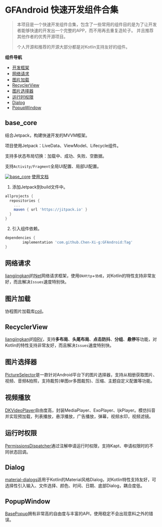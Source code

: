 # GFAndroid 快速开发组件合集

> 本项目是一个快速开发组件合集，包含了一些常用的组件目的是为了让开发者能够快速的开发出一个完整的APP，而不用再去重复造轮子。
> 并且推荐其他作者的优秀开源项目。
>
> 个人开源和推荐的开源大部分都是对Kotlin支持友好的组件。



**组件导航**

* [开发框架](#base_core)
* [网络请求](#网络请求)
* [图片加载](#图片加载)
* [RecyclerView](RecyclerView)
* [图片选择器](#图片选择器)
* [运行时权限](#运行时权限)
* [Dialog](#Dialog)
* [PopupWindow](PopupWindow)

## base_core

结合Jetpack，构建快速开发的MVVM框架。

项目使用Jetpack：LiveData、ViewModel、Lifecycle组件。

支持多状态布局切换：加载中、成功、失败、空数据。

支持`Activity/Fragment`全局UI配置、局部UI配置。

[![base_core](https://jitpack.io/v/Chen-Xi-g/GFAndroid.svg)](https://jitpack.io/#Chen-Xi-g/GFAndroid)    [使用文档](https://chen-xi-g.github.io/)

1. 添加Jetpack到build文件中。
```groovy
allprojects {
  repositories {
    ...
    maven { url 'https://jitpack.io' }
  }
}
```

2. 引入组件依赖。
```groovy
dependencies {
        implementation 'com.github.Chen-Xi-g:GFAndroid:Tag'
}
```


## 网络请求

[liangjingkanj](https://github.com/liangjingkanji)的[Net](https://github.com/liangjingkanji/Net)网络请求框架，使用`OkHttp`+`协成`，对Kotlin的特性支持非常友好，而且解决`Issues`速度特别快。

## 图片加载

协程图片加载库[coil](https://github.com/coil-kt/coil)。

## RecyclerView

[liangjingkanj](https://github.com/liangjingkanji)的[BRV](https://github.com/liangjingkanji/BRV)，支持**多布局**、**头尾布局**、**点击防抖**、**分组**、**悬停**等功能，对Kotlin的特性支持非常友好，而且解决`Issues`速度特别快。

## 图片选择器

[PictureSelector](https://github.com/LuckSiege/PictureSelector)是一款针对Android平台下的图片选择器，支持从相册获取图片、视频、音频&拍照，支持裁剪(单图or多图裁剪)、压缩、主题自定义配置等功能。

## 视频播放

[DKVideoPlayer](https://github.com/Doikki/DKVideoPlayer)自由度高，封装MediaPlayer、ExoPlayer、IjkPlayer。模仿抖音并实现预加载，列表播放，悬浮播放，广告播放，弹幕，视频水印，视频滤镜。

## 运行时权限

[PermissionsDispatcher](https://github.com/permissions-dispatcher/PermissionsDispatcher)通过注解申请运行时权限，支持Kapt、申请权限时的不同状态回调。

## Dialog

[material-dialogs](https://github.com/afollestad/material-dialogs)适用于Kotlin的Material风格Dialog，对Kotlin特性支持友好，可选择性引入输入、文件选择、颜色、时间、日期、底部Dialog，耦合度低。

## PopupWindow

[BasePopup](https://github.com/razerdp/BasePopup)拥有非常高的自由度与丰富的API，使用稳定不会出现意料之外的错误。
